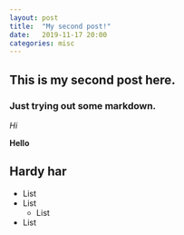 ```yaml
---
layout: post
title:  "My second post!"
date:   2019-11-17 20:00
categories: misc
---
```

## This is my second post here.

### Just trying out some markdown.

*Hi*

**Hello**

Hardy har
------

- List
- List
  - List
- List